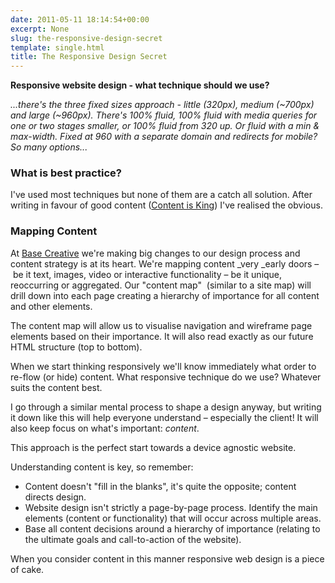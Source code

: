 ```yaml
---
date: 2011-05-11 18:14:54+00:00
excerpt: None
slug: the-responsive-design-secret
template: single.html
title: The Responsive Design Secret
---
```


**Responsive website design - what technique should we use?**

_...there's the three fixed sizes approach - little (320px), medium (~700px) and large (~960px). There's 100% fluid, 100% fluid with media queries for one or two stages smaller, or 100% fluid from 320 up. Or fluid with a min & max-width. Fixed at 960 with a separate domain and redirects for mobile? So many options..._

### What is best practice?

I've used most techniques but none of them are a catch all solution. After writing in favour of good content ([Content is King](http://www.basecreative.eu/news/david-bushell/2011/05/09/content-is-king)) I've realised the obvious.

### Mapping Content

At [Base Creative](http://www.basecreative.eu) we're making big changes to our design process and content strategy is at its heart. We're mapping content _very _early doors – be it text, images, video or interactive functionality – be it unique, reoccurring or aggregated. Our "content map"  (similar to a site map) will drill down into each page creating a hierarchy of importance for all content and other elements.

The content map will allow us to visualise navigation and wireframe page elements based on their importance. It will also read exactly as our future HTML structure (top to bottom).

When we start thinking responsively we'll know immediately what order to re-flow (or hide) content. What responsive technique do we use? Whatever suits the content best.

I go through a similar mental process to shape a design anyway, but writing it down like this will help everyone understand – especially the client! It will also keep focus on what's important: _content_.

This approach is the perfect start towards a device agnostic website.

Understanding content is key, so remember:

* Content doesn't "fill in the blanks", it's quite the opposite; content directs design.
* Website design isn't strictly a page-by-page process. Identify the main elements (content or functionality) that will occur across multiple areas.
* Base all content decisions around a hierarchy of importance (relating to the ultimate goals and call-to-action of the website).

When you consider content in this manner responsive web design is a piece of cake.
